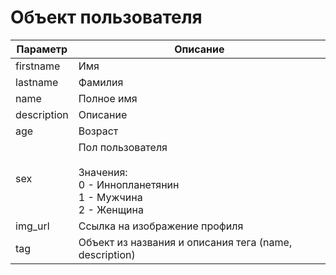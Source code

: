 # Объект пользователя

| Параметр | Описание |
| ------------ | ------------ |
| firstname | Имя |
| lastname | Фамилия |
| name | Полное имя |
| description | Описание |
| age | Возраст |
| sex | Пол пользователя <br><br> Значения: <br> 0 - Иннопланетянин <br> 1 - Мужчина <br> 2 - Женщина |
| img_url | Ссылка на изображение профиля |
| tag | Объект из названия и описания тега (name, description) |
